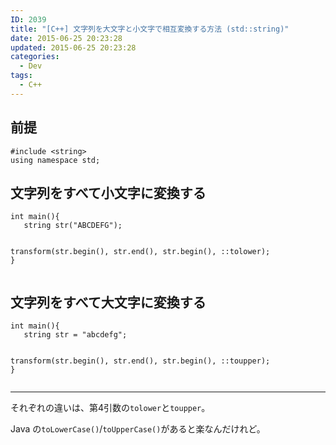 ```yaml
---
ID: 2039
title: "[C++] 文字列を大文字と小文字で相互変換する方法 (std::string)"
date: 2015-06-25 20:23:28
updated: 2015-06-25 20:23:28
categories:
  - Dev
tags:
  - C++
---
```


<!--more-->
<h2>前提</h2>
<pre class="cpp"><code>#include &lt;string&gt;
using namespace std;</code></pre>

<h2>文字列をすべて小文字に変換する</h2>
<pre class="cpp"><code>int main(){
   string str("ABCDEFG");

transform(str.begin(), str.end(), str.begin(), ::tolower);
}</code></pre>

<h2>文字列をすべて大文字に変換する</h2>
<pre class="cpp"><code>int main(){
   string str = "abcdefg";

transform(str.begin(), str.end(), str.begin(), ::toupper);
}</code></pre>

<hr>
それぞれの違いは、第4引数の<code>tolower</code>と<code>toupper</code>。

Java の<code>toLowerCase()</code>/<code>toUpperCase()</code>があると楽なんだけれど。
